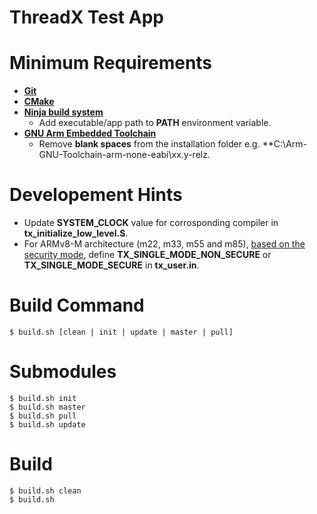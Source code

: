 # ThreadX Test App
# Minimum Requirements
* **[Git](https://gitforwindows.org/)**
* **[CMake](https://cmake.org/download/)**
* **[Ninja build system](https://github.com/ninja-build/ninja/releases)**
    * Add executable/app path to **PATH** environment variable.
* **[GNU Arm Embedded Toolchain](https://developer.arm.com/downloads/-/arm-gnu-toolchain-downloads)**
    * Remove **blank spaces** from the installation folder e.g. **C:\Arm-GNU-Toolchain-arm-none-eabi\xx.y-relz.
# Developement Hints
* Update **SYSTEM_CLOCK** value for corrosponding compiler in **tx_initialize_low_level.S**.
* For ARMv8-M architecture (m22, m33, m55 and m85), [based on the security mode](https://github.com/eclipse-threadx/rtos-docs/blob/main/rtos-docs/threadx/user-guide-armv8m/chapter2.md), define **TX_SINGLE_MODE_NON_SECURE** or **TX_SINGLE_MODE_SECURE** in **tx_user.in**.
# Build Command
```
$ build.sh [clean | init | update | master | pull]
```
# Submodules
```
$ build.sh init
$ build.sh master
$ build.sh pull
$ build.sh update
```
# Build
```
$ build.sh clean
$ build.sh
```

